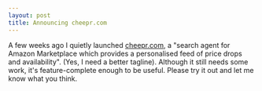 ```yaml
---
layout: post
title: Announcing cheepr.com
---
```

A few weeks ago I quietly launched [cheepr.com], a "search agent for Amazon
Marketplace which provides a personalised feed of price drops and availability".
(Yes, I need a better tagline).
Although it still needs some work, it's feature-complete enough to be useful.
Please try it out and let me know what you think.

[cheepr.com]: http://cheepr.com
